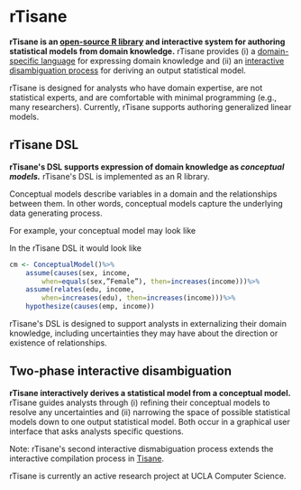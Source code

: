 # rTisane

**rTisane is an [open-source R library](https://github.com/emjun/rTisane/) and interactive system for authoring statistical models from domain knowledge.** rTisane provides (i) a [domain-specific language](#rtisane-dsl) for expressing domain knowledge and (ii) an [interactive disambiguation process](#two-phase-interactive-disambiguation) for deriving an output statistical model. 

rTisane is designed for analysts who have domain expertise, are not statistical experts, and are comfortable with minimal programming (e.g., many researchers). Currently, rTisane supports authoring generalized linear models. 

## rTisane DSL
**rTisane's DSL supports expression of domain knowledge as *conceptual models.*** rTisane's DSL is implemented as an R library. 

Conceptual models describe variables in a domain and the relationships between them. In other words, conceptual models capture the underlying data generating process. 

For example, your conceptual model may look like

In the rTisane DSL it would look like
```R
cm <- ConceptualModel()%>%
    assume(causes(sex, income, 
        when=equals(sex,”Female”), then=increases(income)))%>%
    assume(relates(edu, income, 
        when=increases(edu), then=increases(income)))%>%
    hypothesize(causes(emp, income))
```

rTisane's DSL is designed to support analysts in externalizing their domain knowledge, including uncertainties they may have about the direction or existence of relationships. 

## Two-phase interactive disambiguation
**rTisane interactively derives a statistical model from a conceptual model.** rTisane guides analysts through (i) refining their conceptual models to resolve any uncertainties and (ii) narrowing the space of possible statistical models down to one output statistical model. Both occur in a graphical user interface that asks analysts specific questions. 

Note: rTisane's second interactive dismabiguation process extends the interactive compilation process in [Tisane](tisane-stats.org).

rTisane is currently an active research project at UCLA Computer Science. 